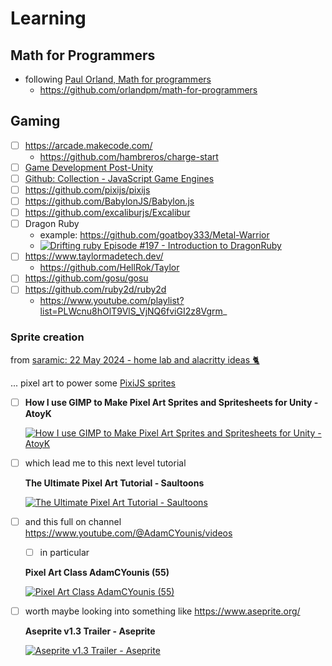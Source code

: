 # Learning

## Math for Programmers

- following [Paul Orland, Math for programmers](
  https://www.manning.com/books/math-for-programmers)
  - https://github.com/orlandpm/math-for-programmers 

## Gaming

- [ ] https://arcade.makecode.com/
    - https://github.com/hambreros/charge-start
- [ ] [Game Development Post-Unity](
  https://www.computerenhance.com/p/game-development-post-unity)
- [ ] [Github: Collection - JavaScript Game Engines](
  https://github.com/collections/javascript-game-engines)
- [ ] https://github.com/pixijs/pixijs
- [ ] https://github.com/BabylonJS/Babylon.js
- [ ] https://github.com/excaliburjs/Excalibur
- [ ] Dragon Ruby
    - example: https://github.com/goatboy333/Metal-Warrior
    - [![Drifting ruby Episode #197 - Introduction to DragonRuby](
      http://img.youtube.com/vi/-l4QB40qfSU/0.jpg
      )](https://youtu.be/-l4QB40qfSU)
- [ ] https://www.taylormadetech.dev/
    - https://github.com/HellRok/Taylor
- [ ] https://github.com/gosu/gosu
- [ ] https://github.com/ruby2d/ruby2d
    - https://www.youtube.com/playlist?list=PLWcnu8hOlT9VlS_VjNQ6fviGI2z8Vgrm_

### Sprite creation

from [saramic: 22 May 2024 - home lab and alacritty ideas 🐈](
https://saramic.github.io/learning/learning/update/terminal/alacritty/%22home/assistant%22/2024/05/22/home-lab-and-alacritty-ideas.html)

... pixel art to power some [PixiJS sprites](https://pixijs.com/8.x/playground)

- [ ] **How I use GIMP to Make Pixel Art Sprites and Spritesheets for Unity -
  AtoyK**

  [![
    How I use GIMP to Make Pixel Art Sprites and Spritesheets for Unity - AtoyK
  ](
    http://img.youtube.com/vi/za0jE5k6ofk/0.jpg
  )](
    https://youtu.be/za0jE5k6ofk
  )

- [ ] which lead me to this next level tutorial

  **The Ultimate Pixel Art Tutorial - Saultoons**

  [![
    The Ultimate Pixel Art Tutorial - Saultoons
  ](
    http://img.youtube.com/vi/lfR7Qj04-UA/0.jpg
  )](
    https://youtu.be/lfR7Qj04-UA
  )

- [ ] and this full on channel [https://www.youtube.com/@AdamCYounis/videos
  ](https://www.youtube.com/@AdamCYounis/videos)
  - [ ] in particular

  **Pixel Art Class AdamCYounis (55)**

  [![
    Pixel Art Class AdamCYounis (55)
  ](
    http://img.youtube.com/vi/-hSRLmk3nLo/0.jpg
  )](
    https://www.youtube.com/watch?v=-hSRLmk3nLo&list=PLLdxW--S_0h4dlWUpl-TzBp-ulqK3NiM_
  )

- [ ] worth maybe looking into something like https://www.aseprite.org/

  **Aseprite v1.3 Trailer - Aseprite**

  [![
    Aseprite v1.3 Trailer - Aseprite
  ](
    http://img.youtube.com/vi/4emFL4aV9WM/0.jpg
  )](
    https://youtu.be/4emFL4aV9WM
  )
